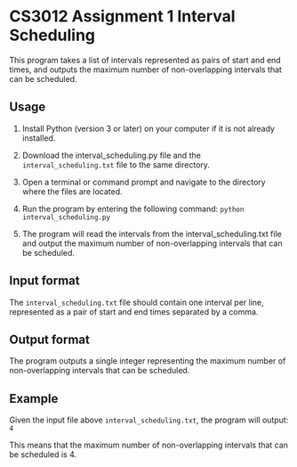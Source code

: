 # CS3012 Assignment 1 Interval Scheduling
This program takes a list of intervals represented as pairs of start and end times, and outputs the maximum number of non-overlapping intervals that can be scheduled.
## Usage
1. Install Python (version 3 or later) on your computer if it is not already installed.

2. Download the interval_scheduling.py file and the `interval_scheduling.txt` file to the same directory.

3. Open a terminal or command prompt and navigate to the directory where the files are located.

4. Run the program by entering the following command:
`python interval_scheduling.py`

5. The program will read the intervals from the interval_scheduling.txt file and output the maximum number of non-overlapping intervals that can be scheduled.

## Input format
The `interval_scheduling.txt` file should contain one interval per line, represented as a pair of start and end times separated by a comma.

## Output format
The program outputs a single integer representing the maximum number of non-overlapping intervals that can be scheduled.

## Example
Given the input file above `interval_scheduling.txt`, the program will output:
`4`

This means that the maximum number of non-overlapping intervals that can be scheduled is 4.

